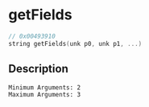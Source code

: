 # getFields
```c
// 0x00493910
string getFields(unk p0, unk p1, ...)
```
## Description
```
Minimum Arguments: 2
Maximum Arguments: 3
```
